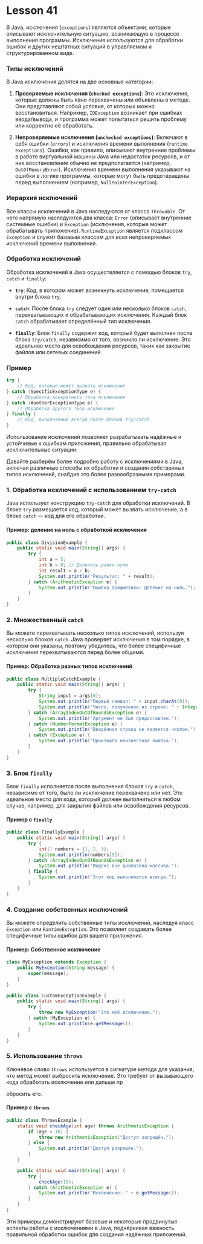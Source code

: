 # Lesson 41


В Java, исключения (`exceptions`) являются объектами, которые описывают исключительную ситуацию, возникающую в процессе выполнения программы. Исключения используются для обработки ошибок и других нештатных ситуаций в управляемом и структурированном виде.

### Типы исключений

В Java исключения делятся на две основные категории:

1. **Проверяемые исключения (`checked exceptions`)**: Это исключения, которые должны быть явно перехвачены или объявлены в методе. Они представляют собой условия, от которых можно восстановиться. Например, `IOException` возникает при ошибках ввода/вывода, и программа может попытаться решить проблему или корректно её обработать.

2. **Непроверяемые исключения (`unchecked exceptions`)**: Включают в себя ошибки (`errors`) и исключения времени выполнения (`runtime exceptions`). Ошибки, как правило, описывают внутренние проблемы в работе виртуальной машины Java или недостаток ресурсов, и от них восстановление обычно не предполагается (например, `OutOfMemoryError`). Исключения времени выполнения указывают на ошибки в логике программы, которые могут быть предотвращены перед выполнением (например, `NullPointerException`).

### Иерархия исключений

Все классы исключений в Java наследуются от класса `Throwable`. От него напрямую наследуются два класса: `Error` (описывает внутренние системные ошибки) и `Exception` (исключения, которые может обрабатывать приложение). `RuntimeException` является подклассом `Exception` и служит базовым классом для всех непроверяемых исключений времени выполнения.

### Обработка исключений

Обработка исключений в Java осуществляется с помощью блоков `try`, `catch` и `finally`:

- **`try`**: Код, в котором может возникнуть исключение, помещается внутри блока `try`.

- **`catch`**: После блока `try` следует один или несколько блоков `catch`, перехватывающих и обрабатывающих исключения. Каждый блок `catch` обрабатывает определённый тип исключения.

- **`finally`**: Блок `finally` содержит код, который будет выполнен после блока `try/catch`, независимо от того, возникло ли исключение. Это идеальное место для освобождения ресурсов, таких как закрытие файлов или сетевых соединений.

### Пример

```java
try {
    // Код, который может вызвать исключение
} catch (SpecificExceptionType e) {
    // Обработка конкретного типа исключения
} catch (AnotherExceptionType e) {
    // Обработка другого типа исключения
} finally {
    // Код, выполняемый всегда после блоков try/catch
}
```

Использование исключений позволяет разрабатывать надёжные и устойчивые к ошибкам приложения, правильно обрабатывая исключительные ситуации.

Давайте разберём более подробно работу с исключениями в Java, включая различные способы их обработки и создания собственных типов исключений, снабдив это более разнообразными примерами.

### 1. Обработка исключений с использованием `try-catch`

Java использует конструкцию `try-catch` для обработки исключений. В блоке `try` размещается код, который может вызвать исключение, а в блоке `catch` — код для его обработки.

#### Пример: деление на ноль с обработкой исключения

```java
public class DivisionExample {
    public static void main(String[] args) {
        try {
            int a = 5;
            int b = 0; // Делитель равен нулю
            int result = a / b;
            System.out.println("Результат: " + result);
        } catch (ArithmeticException e) {
            System.out.println("Ошибка арифметики: Деление на ноль.");
        }
    }
}
```

### 2. Множественный `catch`

Вы можете перехватывать несколько типов исключений, используя несколько блоков `catch`. Java проверяет исключения в том порядке, в котором они указаны, поэтому убедитесь, что более специфичные исключения перехватываются перед более общими.

#### Пример: Обработка разных типов исключений

```java
public class MultipleCatchExample {
    public static void main(String[] args) {
        try {
            String input = args[0];
            System.out.println("Первый символ: " + input.charAt(0));
            System.out.println("Число, полученное из строки: " + Integer.parseInt(input));
        } catch (ArrayIndexOutOfBoundsException e) {
            System.out.println("Аргумент не был предоставлен.");
        } catch (NumberFormatException e) {
            System.out.println("Введённая строка не является числом.");
        } catch (Exception e) {
            System.out.println("Произошла неизвестная ошибка.");
        }
    }
}
```

### 3. Блок `finally`

Блок `finally` исполняется после выполнения блоков `try` и `catch`, независимо от того, было ли исключение перехвачено или нет. Это идеальное место для кода, который должен выполняться в любом случае, например, для закрытия файлов или освобождения ресурсов.

#### Пример с `finally`

```java
public class FinallyExample {
    public static void main(String[] args) {
        try {
            int[] numbers = {1, 2, 3};
            System.out.println(numbers[5]);
        } catch (ArrayIndexOutOfBoundsException e) {
            System.out.println("Индекс вне диапазона массива.");
        } finally {
            System.out.println("Этот код выполняется всегда.");
        }
    }
}
```

### 4. Создание собственных исключений

Вы можете определить собственные типы исключений, наследуя класс `Exception` или `RuntimeException`. Это позволяет создавать более специфичные типы ошибок для вашего приложения.

#### Пример: Собственное исключение

```java
class MyException extends Exception {
    public MyException(String message) {
        super(message);
    }
}

public class CustomExceptionExample {
    public static void main(String[] args) {
        try {
            throw new MyException("Это моё исключение.");
        } catch (MyException e) {
            System.out.println(e.getMessage());
        }
    }
}
```

### 5. Использование `throws`

Ключевое слово `throws` используется в сигнатуре метода для указания, что метод может выбросить исключение. Это требует от вызывающего кода обработать исключение или дальше пр

обросить его.

#### Пример с `throws`

```java
public class ThrowsExample {
    static void checkAge(int age) throws ArithmeticException {
        if (age < 18) {
            throw new ArithmeticException("Доступ запрещён.");
        } else {
            System.out.println("Доступ разрешён.");
        }
    }

    public static void main(String[] args) {
        try {
            checkAge(15);
        } catch (ArithmeticException e) {
            System.out.println("Исключение: " + e.getMessage());
        }
    }
}
```

Эти примеры демонстрируют базовые и некоторые продвинутые аспекты работы с исключениями в Java,
подчёркивая важность правильной обработки ошибок для создания надёжных приложений.
